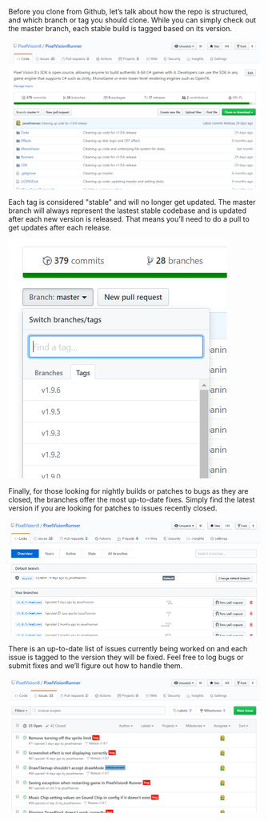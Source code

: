 Before you clone from Github, let’s talk about how the repo is structured, and which branch or tag you should clone. While you can simply check out the master branch, each stable build is tagged based on its version.

![image alt text](images/CloningFromGithub_image_0.png)

Each tag is considered "stable" and will no longer get updated. The master branch will always represent the lastest stable codebase and is updated after each new version is released. That means you’ll need to do a pull to get updates after each release.

![image alt text](images/CloningFromGithub_image_1.png)

Finally, for those looking for nightly builds or patches to bugs as they are closed, the branches offer the most up-to-date fixes. Simply find the latest version if you are looking for patches to issues recently closed.

![image alt text](images/CloningFromGithub_image_2.png)

There is an up-to-date list of issues currently being worked on and each issue is tagged to the version they will be fixed. Feel free to log bugs or submit fixes and we’ll figure out how to handle them.

![image alt text](images/CloningFromGithub_image_3.png)


